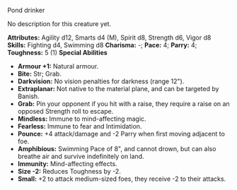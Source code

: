 Pond drinker

No description for this creature yet.

**Attributes:** Agility d12, Smarts d4 (M), Spirit d8, Strength d6,
Vigor d8
**Skills:** Fighting d4, Swimming d8
**Charisma:** -; **Pace:** 4; **Parry:** 4; **Toughness:** 5 (1)
**Special Abilities**
- **Armour +1:** Natural armour.
- **Bite:** Str; Grab.
- **Darkvision:** No vision penalties for darkness (range 12").
- **Extraplanar:** Not native to the material plane, and can be targeted
by Banish.
- **Grab:** Pin your opponent if you hit with a raise, they require a
raise on an opposed Strength roll to escape.
- **Mindless:** Immune to mind-affecting magic.
- **Fearless:** Immune to fear and Intimidation.
- **Pounce:** +4 attack/damage and -2 Parry when first moving adjacent
to foe.
- **Amphibious:** Swimming Pace of 8", and cannot drown, but can also
breathe air and survive indefinitely on land.
- **Immunity:** Mind-affecting effects.
- **Size -2:** Reduces Toughness by -2.
- **Small:** +2 to attack medium-sized foes, they receive -2 to their
attacks.

